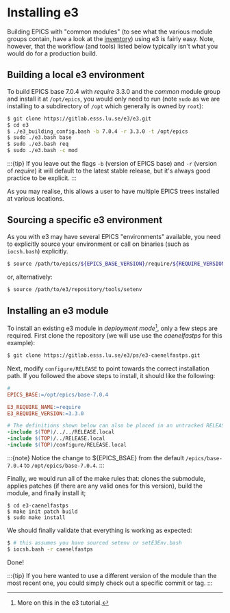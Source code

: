 # Installing e3

Building EPICS with "common modules" (to see what the various module groups contain, have a look at the [inventory](https://gitlab.esss.lu.se/e3/e3/-/blob/master/tools/e3-inventory.txt)) using e3 is fairly easy. Note, however, that the workflow (and tools) listed below typically isn't what you would do for a production build.

## Building a local e3 environment

To build EPICS base 7.0.4 with *require* 3.3.0 and the *common* module group and install it at `/opt/epics`, you would only need to run (note `sudo` as we are installing to a subdirectory of `/opt` which generally is owned by `root`):

```bash
$ git clone https://gitlab.esss.lu.se/e3/e3.git
$ cd e3
$ ./e3_building_config.bash -b 7.0.4 -r 3.3.0 -t /opt/epics
$ sudo ./e3.bash base
$ sudo ./e3.bash req
$ sudo ./e3.bash -c mod
```

:::{tip}
If you leave out the flags `-b` (version of EPICS base) and `-r` (version of *require*) it will default to the latest stable release, but it's always good practice to be explicit.
:::

As you may realise, this allows a user to have multiple EPICS trees installed at various locations.

## Sourcing a specific e3 environment

As you with e3 may have several EPICS "environments" available, you need to explicitly source your environment or call on binaries (such as `iocsh.bash`) explicitly.

```bash
$ source /path/to/epics/${EPICS_BASE_VERSION}/require/${REQUIRE_VERSION}/bin/setE3Env.bash
```

or, alternatively:

```bash
$ source /path/to/e3/repository/tools/setenv
```

## Installing an e3 module

To install an existing e3 module in *deployment mode*[^depmode], only a few steps are required. First clone the repository (we will use use the *caenelfastps* for this example):

```bash
$ git clone https://gitlab.esss.lu.se/e3/ps/e3-caenelfastps.git
```

Next, modify `configure/RELEASE` to point towards the correct installation path. If you followed the above steps to install, it should like the following:

```makefile
#
EPICS_BASE:=/opt/epics/base-7.0.4

E3_REQUIRE_NAME:=require
E3_REQUIRE_VERSION:=3.3.0

# The definitions shown below can also be placed in an untracked RELEASE.local
-include $(TOP)/../../RELEASE.local
-include $(TOP)/../RELEASE.local
-include $(TOP)/configure/RELEASE.local
```

:::{note}
Notice the change to ${EPICS_BSAE} from the default `/epics/base-7.0.4` to `/opt/epics/base-7.0.4`.
:::

Finally, we would run all of the make rules that: clones the submodule, applies patches (if there are any valid ones for this version), build the module, and finally install it;

```
$ cd e3-caenelfastps
$ make init patch build
$ sudo make install
```

We should finally validate that everything is working as expected:

```bash
$ # this assumes you have sourced setenv or setE3Env.bash
$ iocsh.bash -r caenelfastps
```

Done!

:::{tip}
If you here wanted to use a different version of the module than the most recent one, you could simply check out a specific commit or tag.
:::


[^depmode]: More on this in the e3 tutorial.
